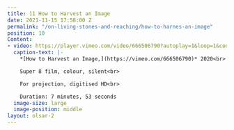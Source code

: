 ```yaml
---
title: 11 How to Harvest an Image
date: 2021-11-15 17:58:00 Z
permalink: "/on-living-stones-and-reaching/how-to-harnes-an-image"
position: 10
Content:
- video: https://player.vimeo.com/video/666506790?autoplay=1&loop=1&controls=false
  caption-text: |-
    *[How to Harvest an Image,](https://vimeo.com/666506790)* 2020<br>

    Super 8 film, colour, silent<br>

    For projection, digitised HD<br>

    Duration: 7 minutes, 53 seconds
  image-size: large
  image-position: middle
layout: olsar-2
---
```


